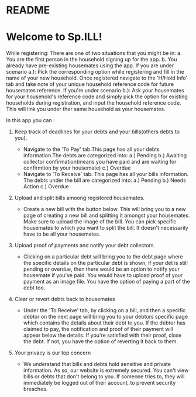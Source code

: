 # README 

# Welcome to Sp.ILL!

While registering:
There are one of two situations that you might be in:
    a. You are the first person in the household signing up for the app.
    b. You already have pre-existing housemates using the app.
If you are under scenario a.):
    Pick the corresponding option while registering and fill in the name of your new household. Once registered navigate to the 'H/Hold Info' tab and take note of your unique household reference code for future housemates reference.
If you're under scenario b.):
    Ask your housemates for your household's reference code and simply pick the option for existing households during registration, and input the household reference code. This will link you under ther same household as your housemates.

In this app you can :

1. Keep track of deadlines for your debts and your bills(others debts to you).
    - Navigate to the 'To Pay' tab.This page has all your debts information.The debts are categorized into:
        a.) Pending
        b.) Awaiting collector confirmation(means you have paid and are waiting for confirmtion by your housemate)
        c.) Overdue
    - Navigate to 'To Receive' tab. This page has all your bills information. The debts under the bill are categorized into:
        a.) Pending
        b.) Needs Action
        c.) Overdue

2. Upload and split bills amoong registered housemates.
    - Create a new bill with the button below. This will bring you to a new page of creating a new bill and splitting it amongst your housemates. Make sure to upload the image of the bill. You can pick specific housemates to which you want to split the bill. It doesn't necessarily have to be all your housemates.

3. Upload proof of payments and notify your debt collectors.
    - Clicking on a particular debt will bring you to the debt page where the specific details on the particular debt is shown, if your det is still pending or overdue, then there would be an option to notify your housemate if you've paid. You would have to upload proof of your payment as an image file. You have the option of paying a part of the debt too.

4. Clear or revert debts back to housemates
    - Under the 'To Receive' tab, by clicking on a bill, and then a specific debtor on the next page will bring you to your debtors specific page which contains the details about their debt to you. If the debtor has claimed to pay, the notification and proof of their payment will appear below the details. If you're satisfied with their proof, close the debt. If not, you have the option of reverting it back to them. 

5. Your privacy is our top concern
    - We understand that bills and debts hold sensitive and private information. As so, our website is extremely secured. You can't view bills or debts that don't belong to you. If someone tries to, they will immediately be logged out of their account, to prevent security breaches.
